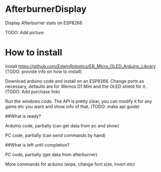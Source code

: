 # AfterburnerDisplay
Display Afterburner stats on ESP8266

TODO: Add picture

# How to install

Install https://github.com/EdwinRobotics/ER_Micro_OLED_Arduino_Library (TODO: provide info on how to install)

Download arduino code and install on an ESP8266. Change ports as necessary, defaults are for Wemos D1 Mini and the OLED shield for it. (TODO: Add purchase link)

Run the windows code. The API is pretty clear, you can modify it for any game etc you want and show info of that. (TODO: make api guide)

##What is ready?

Arduino code, partially (can get data from pc and show)

PC code, partially (can send commands by hand)

##What is left until completion?

PC code, partially (get data from afterburner)

More commands for arduino (wipe, change font size, invert etc)
